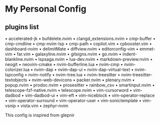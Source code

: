# My Personal Config


## plugins list

 • accelerated-jk
 • bufdelete.nvim
 • clangd_extensions.nvim
 • cmp-buffer
 • cmp-cmdline
 • cmp-nvim-lsp
 • cmp-path
 • copilot.vim
 • cpbooster.vim
 • dashboard-nvim
 • delimitMate
 • diffview.nvim
 • editorconfig-vim
 • emmet-vim
 • far.vim
 • galaxyline.nvim
 • gitsigns.nvim
 • go.nvim
 • indent-blankline.nvim
 • lspsaga.nvim
 • lua-dev.nvim
 • markdown-preview.nvim
 • neogit
 • neovim-cmake
 • nvim-bufferline.lua
 • nvim-cmp
 • nvim-colorizer.lua 
 • nvim-dap
 • nvim-dap-ui
 • nvim-dap-virtual-text
 • nvim-lspconfig
 • nvim-notify
 • nvim-tree.lua
 • nvim-treesitter
 • nvim-treesitter-textobjects
 • nvim-web-devicons
 • packer.nvim
 • plenary.nvim
 • popup.nvim
 • prodoc.nvim
 • prosesitter
 • rainbow_csv
 • smartinput.nvim
 • telescope-fzf-native.nvim
 • telescope.nvim
 • vim-cursorword
 • vim-dadbod
 • vim-dadbod-ui
 • vim-eft
 • vim-niceblock
 • vim-operator-replace
 • vim-operator-surround
 • vim-operator-user
 • vim-sonictemplate
 • vim-vsnip
 • vista.vim
 • zephyr-nvim




This config is inspired from glepnir
